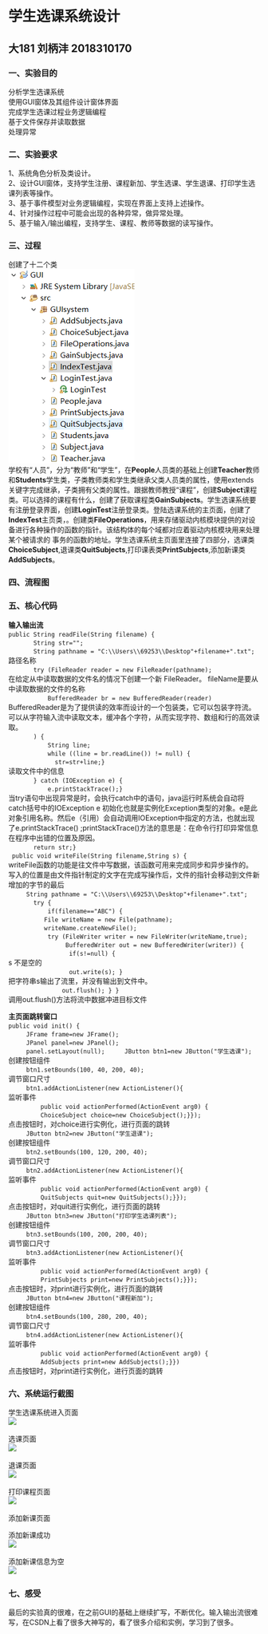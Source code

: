 # 学生选课系统设计
## 大181 刘柄沣 2018310170
### 一、实验目的
分析学生选课系统  
使用GUI窗体及其组件设计窗体界面  
完成学生选课过程业务逻辑编程  
基于文件保存并读取数据  
处理异常  
### 二、实验要求
1、系统角色分析及类设计。   
2、设计GUI窗体，支持学生注册、课程新加、学生选课、学生退课、打印学生选课列表等操作。   
3、基于事件模型对业务逻辑编程，实现在界面上支持上述操作。  
4、针对操作过程中可能会出现的各种异常，做异常处理。  
5、基于输入/输出编程，支持学生、课程、教师等数据的读写操作。  
### 三、过程
创建了十二个类  
![十二个类](https://github.com/LiuBingfeng1/GUI/blob/master/%E5%9B%BE%E7%89%87.png)      
学校有“人员”，分为“教师”和“学生”，在**People**人员类的基础上创建**Teacher**教师和**Students**学生类，子类教师类和学生类继承父类人员类的属性，使用extends关键字完成继承，子类拥有父类的属性。跟据教师教授“课程”，创建**Subject**课程类。可以选择的课程有什么，创建了获取课程类**GainSubjects**。学生选课系统要有注册登录界面，创建**LoginTest**注册登录类。登陆选课系统的主页面，创建了**IndexTest**主页类，。创建类**FileOperations**，用来存储驱动内核模块提供的对设备进行各种操作的函数的指针。该结构体的每个域都对应着驱动内核模块用来处理某个被请求的 事务的函数的地址。学生选课系统主页面里连接了四部分，选课类**ChoiceSubject**,退课类**QuitSubjects**,打印课表类**PrintSubjects**,添加新课类**AddSubjects**。  
### 四、流程图  
### 五、核心代码  
**输入输出流**  
```public String readFile(String filename) {```  
```		  String str="";```  
```		  String pathname = "C:\\Users\\69253\\Desktop"+filename+".txt";```  
路径名称  
```		  try (FileReader reader = new FileReader(pathname);```  
在给定从中读取数据的文件名的情况下创建一个新 FileReader。 fileName是要从中读取数据的文件的名称   
```		       BufferedReader br = new BufferedReader(reader) ```  
BufferedReader是为了提供读的效率而设计的一个包装类，它可以包装字符流。可以从字符输入流中读取文本，缓冲各个字符，从而实现字符、数组和行的高效读取。  
```		  ) {```  
```		      String line;```  
```		      while ((line = br.readLine()) != null) {```  
```		      	str=str+line;}```  
读取文件中的信息  
```		  } catch (IOException e) {```  
```		      e.printStackTrace();}```  
当try语句中出现异常是时，会执行catch中的语句，java运行时系统会自动将catch括号中的IOException e 初始化也就是实例化Exception类型的对象。e是此对象引用名称。然后e（引用）会自动调用IOException中指定的方法，也就出现了e.printStackTrace() ;printStackTrace()方法的意思是：在命令行打印异常信息在程序中出错的位置及原因。  
```		  return str;}```  
```	public void writeFile(String filename,String s) {```  
writeFile函数的功能是往文件中写数据，该函数可用来完成同步和异步操作的。写入的位置是由文件指针制定的文字在完成写操作后，文件的指针会移动到文件新增加的字节的最后  
```		String pathname = "C:\\Users\\69253\\Desktop"+filename+".txt";```  
```		  try {```  
```			  if(filename=="ABC") {```  
```		      File writeName = new File(pathname); ```  
```		      writeName.createNewFile(); ```  
```		      try (FileWriter writer = new FileWriter(writeName,true);```  
```		           BufferedWriter out = new BufferedWriter(writer)) {```  
```		      		if(s!=null) {```  
s 不是空的  
```		      		out.write(s); }```  
把字符串s输出了流里，并没有输出到文件中。  
```		          out.flush(); } }```  
调用out.flush()方法将流中数据冲进目标文件  
  
**主页面跳转窗口**  
```public void init() {```  
```		JFrame frame=new JFrame();```  
```		JPanel panel=new JPanel();```  
```		panel.setLayout(null);``` 
```		JButton btn1=new JButton("学生选课");```  
创建按钮组件  
```		btn1.setBounds(100, 40, 200, 40);```  
调节窗口尺寸  
```		btn1.addActionListener(new ActionListener(){```  
监听事件  
```			public void actionPerformed(ActionEvent arg0) {```  
```			ChoiceSubject choice=new ChoiceSubject();}});```  
点击按钮时，对choice进行实例化，进行页面的跳转    
```		JButton btn2=new JButton("学生退课");```  
创建按钮组件  
```		btn2.setBounds(100, 120, 200, 40);```  
调节窗口尺寸  
```		btn2.addActionListener(new ActionListener(){```  
监听事件  
```			public void actionPerformed(ActionEvent arg0) {```  
```			QuitSubjects quit=new QuitSubjects();}});```  
点击按钮时，对quit进行实例化，进行页面的跳转  
```		JButton btn3=new JButton("打印学生选课列表");```  
创建按钮组件  
```		btn3.setBounds(100, 200, 200, 40);```  
调节窗口尺寸  
```		btn3.addActionListener(new ActionListener(){```  
监听事件  
```			public void actionPerformed(ActionEvent arg0) {```  
```			PrintSubjects print=new PrintSubjects();}});```  
点击按钮时，对print进行实例化，进行页面的跳转  
```		JButton btn4=new JButton("课程新加");```  
创建按钮组件  
```		btn4.setBounds(100, 280, 200, 40);```  
调节窗口尺寸  
```		btn4.addActionListener(new ActionListener(){```  
监听事件  
```			public void actionPerformed(ActionEvent arg0) {```  
```			AddSubjects print=new AddSubjects();}})```  
点击按钮时，对print进行实例化，进行页面的跳转

### 六、系统运行截图
学生选课系统进入页面  
![](https://github.com/LiuBingfeng1/GUI/blob/master/LoginTest.png)  
    
选课页面  
![](https://github.com/LiuBingfeng1/GUI/blob/master/ChoiceSubject.png)  
  
退课页面  
![](https://github.com/LiuBingfeng1/GUI/blob/master/QuitSubjects.png)  
  
打印课程页面  
![](https://github.com/LiuBingfeng1/GUI/blob/master/PrintSubjects.png)  
  
添加新课页面  
  
添加新课成功  
![](https://github.com/LiuBingfeng1/GUI/blob/master/AddSubjects%E6%88%90%E5%8A%9F.png)  
  
添加新课信息为空  
![](https://github.com/LiuBingfeng1/GUI/blob/master/AddSubjects%E4%B8%BA%E7%A9%BA.png)
  
### 七、感受
最后的实验真的很难，在之前GUI的基础上继续扩写，不断优化。输入输出流很难写，在CSDN上看了很多大神写的，看了很多介绍和实例，学习到了很多。
